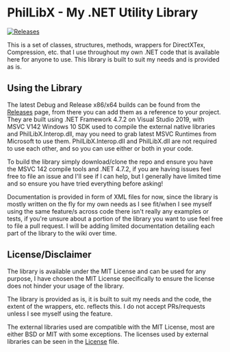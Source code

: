 # PhilLibX - My .NET Utility Library
[![Releases](https://img.shields.io/github/downloads/Scobalula/PhilLibX/total.svg)](https://github.com/Scobalula/PhilLibX/releases)

This is a set of classes, structures, methods, wrappers for DirectXTex, Compression, etc. that I use throughout my own .NET code that is available here for anyone to use. This library is built to suit my needs and is provided as is.

## Using the Library

The latest Debug and Release x86/x64 builds can be found from the [Releases](https://github.com/Scobalula/PhilLibX/releases) page, from there you can add them as a reference to your project. They are built using .NET Framework 4.7.2 on Visual Studio 2019, with MSVC V142 Windows 10 SDK used to compile the external native libraries and PhilLibX.Interop.dll, may you need to grab latest MSVC Runtimes from Microsoft to use them. PhilLibX.Interop.dll and PhilLibX.dll are not required to use each other, and so you can use either or both in your code.

To build the library simply download/clone the repo and ensure you have the MSVC 142 compile tools and .NET 4.7.2, if you are having issues feel free to file an issue and I'll see if I can help, but I generally have limited time and so ensure you have tried everything before asking!

Documentation is provided in form of XML files for now, since the library is mostly written on the fly for my own needs as I see fit/when I see myself using the same feature/s across code there isn't really any examples or tests, if you're unsure about a portion of the library you want to use feel free to file a pull request. I will be adding limited documentation detailing each part of the library to the wiki over time.

## License/Disclaimer

The library is available under the MIT License and can be used for any purpose, I have chosen the MIT License specifically to ensure the license does not hinder your usage of the library.

The library is provided as is, it is built to suit my needs and the code, the extent of the wrappers, etc. reflects this. I do not accept PRs/requests unless I see myself using the feature.

The external libraries used are compatible with the MIT License, most are either BSD or MIT with some exceptions. The licenses used by external libraries can be seen in the [License]((https://github.com/Scobalula/PhilLibX/blob/master/LICENSE)) file.
